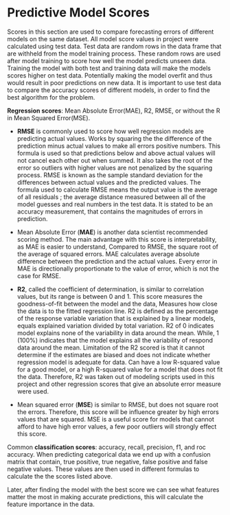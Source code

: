 # Predictive Model Scores

Scores in this section are used to compare forecasting errors of different models on the same dataset.
All model score values in project were calculated using test data.
Test data are random rows in the data frame that are withheld from the model training process.
These random rows are used after model training to score how well the model predicts unseen data.
Training the model with both test and training data will make the models scores higher on test data.
Potentially making the model overfit and thus would result in poor predictions on new data.
It is important to use test data to compare the accuracy scores of different models, 
in order to find the best algorithm for the problem.

**Regression scores**: Mean Absolute Error(MAE), R2, RMSE, or without the R in Mean Squared Error(MSE).

- **RMSE** is commonly used to score how well regression models are predicting actual values.
Works by squaring the the difference of the prediction minus actual values to make all errors positive numbers.
This formula is used so that predictions below and above actual values will not cancel each other out when summed.
It also takes the root of the error so outliers with higher values are not penalized by the squaring process.
RMSE is known as the sample standard deviation for the differences between actual values and the predicted values.
The formula used to calculate RMSE means the output value is the average of all residuals
; the average distance measured between all of the model guesses and real numbers in the test data.
It is stated to be an accuracy measurement, that contains the magnitudes of errors in prediction.

- Mean Absolute Error (**MAE**) is another data scientist recommended scoring method.
The main advantage with this score is interpretability, as MAE is easier to understand,
Compared to RMSE, the square root of the average of squared errors.
MAE calculates average absolute difference between the prediction and the actual values.
Every error in MAE is directionally proportionate to the value of error, which is not the case for RMSE.

- **R2**, called the coefficient of determination, is similar to correlation values, but its range is between 0 and 1.
This score measures the goodness-of-fit between the model and the data, 
Measures how close the data is to the fitted regression line.
R2 is defined as the percentage of the response variable variation that is explained by a linear models, equals explained variation divided by total variation. 
R2 of 0 indicates model explains none of the variability in data around the mean.
While, 1 (100%) indicates that the model explains all the variability of respond data around the mean.
Limitation of the R2 scored is that it cannot determine if the estimates are biased and does not indicate whether regression model is adequate for data.
Can have a low R-squared value for a good model, or a high R-squared value for a model that does not fit the data. 
Therefore, R2 was taken out of modeling scripts used in this project
and other regression scores that give an absolute error measure were used.

- Mean squared error (**MSE**) is similar to RMSE, but does not square root the errors. 
Therefore, this score will be influence greater by high errors values that are squared. 
MSE is a useful score for models that cannot afford to have high error values, 
a few poor outliers will strongly effect this score.

Common **classification scores**: accuracy, recall, precision, f1, and roc accuracy.
When predicting categorical data we end up with a confusion matrix that contain, true positive, true negative, false positive and false negative values. These values are then used in different formulas to calculate the the scores listed above.

Later, after finding the model with the best score we can see what features matter the most in making accurate predictions, this will calculate the feature importance in the data.
